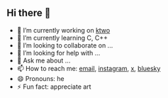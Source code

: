 ## Hi there 👋

- 🔭 I’m currently working on [ktwo](https://github.com/francisc0arauj0/ktwo)
- 🌱 I’m currently learning C, C++
- 👯 I’m looking to collaborate on ...
- 🤔 I’m looking for help with ...
- 💬 Ask me about ...
- 📫 How to reach me: [email](franciscocoelhoaraujo492000@gmail.com), [instagram](https://instagram.com/francisc0.arauj0), [x](https://x.com/Francisc0Araujo), [bluesky](francisc0arauj0.bsky.social)
- 😄 Pronouns: he
- ⚡ Fun fact: appreciate art

